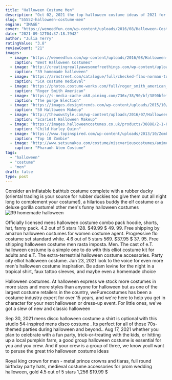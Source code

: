 ```yaml
---
title: "Halloween Costume Men"
description: "Oct 02, 2021 the top halloween costume ideas of 2021 for men. Before we dive into the slew of halloween costumes for men, as the big day gets closer and those halloween party invites start rolling in, lets cover the top halloween costume ideas for men"
slug: "55552-halloween-costume-men"
engine: "IMAGE"
cover: "https://weneedfun.com/wp-content/uploads/2016/08/Halloween-Costumes-For-Men-11.jpg"
date: "2021-09-12T04:37:18.794Z"
author: "Julia Terry"
ratingValue: "3.8"
reviewCount: "21"
images:
  - image: "https://weneedfun.com/wp-content/uploads/2016/08/Halloween-Costumes-For-Men-11.jpg"
    caption: "Best Halloween Costumes"
  - image: "http://creatingreallyawesomefreethings.com/wp-content/uploads/2012/05/costumzee-5374-full1.jpg"
    caption: "39 homemade halloween"
  - image: "https://armstreet.com/catalogue/full/checked-flax-norman-tunic.jpg"
    caption: "SCA costume medieval"
  - image: "https://photos.costume-works.com/full/roger_smith_american_dad1.jpg"
    caption: "Roger Smith American"
  - image: "https://s-media-cache-ak0.pinimg.com/736x/38/90/bf/3890bfef52898068017b95fd566fe2d1.jpg"
    caption: "The purge Election"
  - image: "https://images.designtrends.com/wp-content/uploads/2015/10/28132524/Halloween-makeup-for-men-1.jpg"
    caption: "50 Halloween Makeup"
  - image: "http://thewowstyle.com/wp-content/uploads/2016/07/Halloween-Makeup-Day-of-The-Dead.jpg"
    caption: "Scariest Halloween Makeup"
  - image: "https://images.halloweencostumes.co.uk/products/38888/2-1-82617/child-harley-quinn-jumpsuit-costume.jpg"
    caption: "Child Harley Quinn"
  - image: "https://www.topinspired.com/wp-content/uploads/2013/10/Zombie-Make-up-for-kids.jpg"
    caption: "Top 10 Zombie"
  - image: "http://www.setsunakou.com/costume/miscvariouscostumes/anime/3/atembanner.jpg"
    caption: "Pharaoh Atem Costume"
tags:
  - "halloween"
  - "costume"
  - "men"
draft: false
type: post
---
```


Consider an inflatable bathtub costume complete with a rubber ducky (oriental trading is your source for rubber duckies too  give them out all night long to complement your costume!), a hilarious buddy the elf costume or a deluxe gorilla costume! other men's funny halloween costumes
![39 homemade halloween](http://creatingreallyawesomefreethings.com/wp-content/uploads/2012/05/costumzee-5374-full1.jpg "39 homemade halloween")

Officially licensed mens halloween costume combo pack hoodie, shorts, hat, fanny pack. 4.2 out of 5 stars 128. $49.99 $ 49. 99. Free shipping by amazon halloween costumes for women costume agent. Progressive flo costume set standard white. 4.6 out of 5 stars 569. $37.95 $ 37. 95. Free shipping halloween costume men rasta imposta. Men. The cast of e.T. halloween costume is a simple one to do with this elliot costume kit for adults and e.T. The extra-terrestrial halloween costume accessories. Party city elliot halloween costume. Jun 23, 2021 look to the voice for even more men&#39;s halloween costume inspiration. Be adam levine for the night in a tropical shirt, faux tattoo sleeves, and maybe even a homemade choice
<!--inArticleAds-->

<!--galleryOne-->

Halloween costumes. At halloween express we stock more costumes in more sizes and more styles than anyone for halloween but as one of the largest costume retailers in the country, wePurecostumes has been a costume industry expert for over 15 years, and we're here to help you get in character for your next halloween or dress-up event. For little ones, we've got a slew of new and classic halloween
<!--inArticleAds-->

<!--galleryTwo-->

Sep 30, 2021 mens disco halloween costume a shirt is optional with this studio 54-inspired mens disco costume . Its perfect for all of those 70s-themed parties during halloween and beyond.. Aug 17, 2021 whether you plan to celebrate with a fun party, trick-or-treating with the kids, or hitting up a local pumpkin farm, a good group halloween costume is essential for you and you crew. And if your crew is a group of three, we know youll want to peruse the great trio halloween costume ideas
<!--galleryThree-->

Royal king crown for men - metal prince crowns and tiaras, full round birthday party hats, medieval costume accessories for prom wedding halloween, gold 4.5 out of 5 stars 1,256 $19.99 $